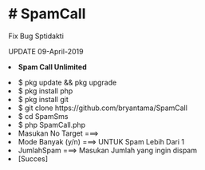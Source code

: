 # # SpamCall
Fix Bug Sptidakti


UPDATE 09-April-2019
<b><li>Spam Call Unlimited</b>
<li>$ pkg update && pkg upgrade
<li>$ pkg install php
<li>$ pkg install git
<li>$ git clone https://github.com/bryantama/SpamCall
<li>$ cd SpamSms
<li>$ php SpamCall.php
<li> Masukan No Target ===> 
<li> Mode Banyak (y/n) ===> UNTUK Spam Lebih Dari 1
<li> JumlahSpam ===> Masukan Jumlah yang ingin dispam
<li> [Succes]
